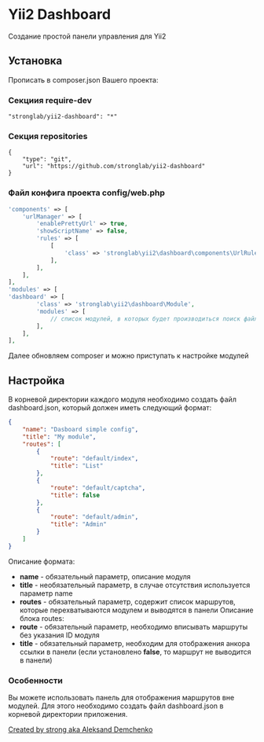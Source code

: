 # Yii2 Dashboard
Создание простой панели управления для Yii2

## Установка

Прописать в composer.json Вашего проекта:
### Секциия require-dev
```
"stronglab/yii2-dashboard": "*"
```
### Секция repositories
```
{
    "type": "git",
    "url": "https://github.com/stronglab/yii2-dashboard"
}
```
### Файл конфига проекта config/web.php
```php
'components' => [
    'urlManager' => [
        'enablePrettyUrl' => true,
        'showScriptName' => false,
        'rules' => [
            [
                'class' => 'stronglab\yii2\dashboard\components\UrlRule',
            ],
        ],
    ],
],
'modules' => [
'dashboard' => [
        'class' => 'stronglab\yii2\dashboard\Module',
        'modules' => [
            // список модулей, в которых будет производиться поиск файла dashboard.json
        ],
    ],
],
```
Далее обновляем composer и можно приступать к настройке модулей

## Настройка
В корневой директории каждого модуля необходимо создать файл dashboard.json, который должен иметь следующий формат:
```json
{
    "name": "Dasboard simple config",
    "title": "My module",
    "routes": [
        {
            "route": "default/index",
            "title": "List"
        },
        {
            "route": "default/captcha",
            "title": false
        },
        {
            "route": "default/admin",
            "title": "Admin"
        }
    ]
}
```

Описание формата:
* **name** - обязательный параметр, описание модуля
* **title** - необязательный параметр, в случае отсутствия используется параметр name
* **routes** - обязательный параметр, содержит список маршрутов, которые перехватываются модулем и выводятся в панели
Описание блока routes:
* **route** - обязательный параметр, необходимо вписывать маршруты без указания ID модуля
* **title** - обязательный параметр, необходим для отображения анкора ссылки в панели (если установлено **false**, то маршрут не выводится в панели)

### Особенности
Вы можете использовать панель для отображения маршрутов вне модулей. Для этого необходимо создать файл dashboard.json в корневой директории приложения.

[Created by strong aka Aleksand Demchenko](22info.ru)